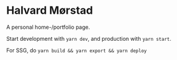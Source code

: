 # Halvard Mørstad

A personal home-/portfolio page.

Start development with `yarn dev`, and production with `yarn start`.

For SSG, do `yarn build && yarn export && yarn deploy`
